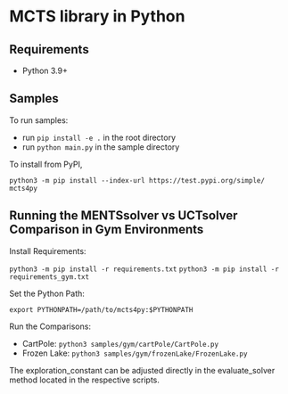 # MCTS library in Python

## Requirements

- Python 3.9+

## Samples

To run samples:
- run `pip install -e .` in the root directory
- run `python main.py` in the sample directory

To install from PyPI,

```
python3 -m pip install --index-url https://test.pypi.org/simple/ mcts4py
```


## Running the MENTSsolver vs UCTsolver Comparison in Gym Environments

Install Requirements:

`python3 -m pip install -r requirements.txt`
`python3 -m pip install -r requirements_gym.txt`

Set the Python Path:

`export PYTHONPATH=/path/to/mcts4py:$PYTHONPATH`

Run the Comparisons:
- CartPole:  `python3 samples/gym/cartPole/CartPole.py`
- Frozen Lake:  `python3 samples/gym/frozenLake/FrozenLake.py`

The exploration_constant can be adjusted directly in the evaluate_solver method located in the respective scripts.